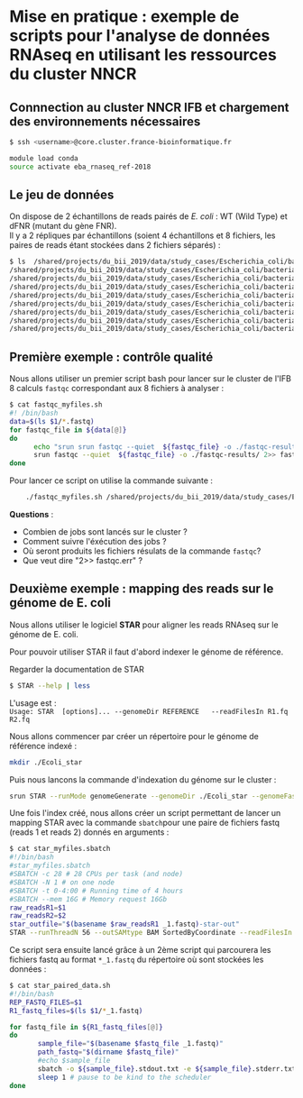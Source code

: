 # Mise en pratique : exemple de scripts pour l'analyse de données RNAseq en utilisant les ressources du cluster NNCR  

## Connnection au cluster NNCR IFB et chargement des environnements nécessaires

```bash
$ ssh <username>@core.cluster.france-bioinformatique.fr
```

```bash
module load conda
source activate eba_rnaseq_ref-2018
```

## Le jeu de données

On dispose de 2 échantillons de reads pairés de *E. coli* : WT (Wild Type) et dFNR (mutant du gène FNR).  
Il y a 2 répliques par échantillons (soient 4 échantillons et 8 fichiers, les paires de reads étant stockées dans 2 fichiers séparés) :

```bash
$ ls  /shared/projects/du_bii_2019/data/study_cases/Escherichia_coli/bacterial-regulons_myers_2013/RNA-seq/fastq/*.fastq
/shared/projects/du_bii_2019/data/study_cases/Escherichia_coli/bacterial-regulons_myers_2013/RNA-seq/fastq/dFNR1_1.fastq
/shared/projects/du_bii_2019/data/study_cases/Escherichia_coli/bacterial-regulons_myers_2013/RNA-seq/fastq/dFNR1_2.fastq
/shared/projects/du_bii_2019/data/study_cases/Escherichia_coli/bacterial-regulons_myers_2013/RNA-seq/fastq/dFNR2_1.fastq
/shared/projects/du_bii_2019/data/study_cases/Escherichia_coli/bacterial-regulons_myers_2013/RNA-seq/fastq/dFNR2_2.fastq
/shared/projects/du_bii_2019/data/study_cases/Escherichia_coli/bacterial-regulons_myers_2013/RNA-seq/fastq/WT1_1.fastq
/shared/projects/du_bii_2019/data/study_cases/Escherichia_coli/bacterial-regulons_myers_2013/RNA-seq/fastq/WT1_2.fastq
/shared/projects/du_bii_2019/data/study_cases/Escherichia_coli/bacterial-regulons_myers_2013/RNA-seq/fastq/WT2_1.fastq
/shared/projects/du_bii_2019/data/study_cases/Escherichia_coli/bacterial-regulons_myers_2013/RNA-seq/fastq/WT2_2.fastq
```

## Première exemple : contrôle qualité

Nous allons utiliser un premier script bash pour lancer sur le cluster de l'IFB 8 calculs `fastqc` correspondant aux 8 fichiers à analyser :  

```bash
$ cat fastqc_myfiles.sh  
#! /bin/bash  
data=$(ls $1/*.fastq)   
for fastqc_file in ${data[@]} 
do  
      echo "srun srun fastqc --quiet  ${fastqc_file} -o ./fastqc-results/ 2>> fastqc.err "
      srun fastqc --quiet  ${fastqc_file} -o ./fastqc-results/ 2>> fastqc.err  & 
done  
```

Pour lancer ce script on utilise la commande suivante :

```bash  
    ./fastqc_myfiles.sh /shared/projects/du_bii_2019/data/study_cases/Escherichia_coli/bacterial-regulons_myers_2013/RNA-seq/fastq
```

**Questions** :   
- Combien de jobs sont lancés sur le cluster ?  
- Comment suivre l'éxécution des jobs ?  
- Où seront produits les fichiers résulats de la commande `fastqc`?  
- Que veut dire "2>> fastqc.err" ?  

## Deuxième exemple : mapping des reads sur le génome de E. coli

Nous allons utiliser le logiciel **STAR** pour aligner les reads RNAseq sur le génome de E. coli.  

Pour pouvoir utiliser STAR il faut d'abord indexer le génome de référence.  

Regarder la documentation de STAR  
```bash  
$ STAR --help | less
```

L'usage est :  
 `Usage: STAR  [options]... --genomeDir REFERENCE   --readFilesIn R1.fq R2.fq`  

Nous allons commencer par créer un répertoire pour le génome de référence indexé :  
```bash  
mkdir ./Ecoli_star
```

Puis nous lancons la commande d'indexation du génome sur le cluster :  

```bash  
srun STAR --runMode genomeGenerate --genomeDir ./Ecoli_star --genomeFastaFiles /shared/projects/du_bii_2019/data/study_cases/Escherichia_coli/bacterial-regulons_myers_2013/genome/Escherichia_coli_str_k_12_substr_mg1655.ASM584v2.dna.chromosome.Chromosome.fa  --runThreadN 4 --sjdbGTFfile /shared/projects/du_bii_2019/data/study_cases/Escherichia_coli/bacterial-regulons_myers_2013/genome/Escherichia_coli_str_k_12_substr_mg1655.ASM584v2.37.gtf
```

Une fois l'index créé, nous allons créer un script permettant de lancer un mapping STAR avec la commande `sbatch`pour une paire de fichiers fastq (reads 1 et reads 2) donnés en arguments :

```bash
$ cat star_myfiles.sbatch 
#!/bin/bash
#star_myfiles.sbatch
#SBATCH -c 28 # 28 CPUs per task (and node)
#SBATCH -N 1 # on one node
#SBATCH -t 0-4:00 # Running time of 4 hours
#SBATCH --mem 16G # Memory request 16Gb
raw_readsR1=$1
raw_readsR2=$2
star_outfile="$(basename $raw_readsR1 _1.fastq)-star-out"
STAR --runThreadN 56 --outSAMtype BAM SortedByCoordinate --readFilesIn ${raw_readsR1} ${raw_readsR2} --genomeDir /shared/home/hchiapello/DUBii/module1/Ecoli_star/ --outFileNamePrefix ${star_outfile}
```

Ce script sera ensuite lancé grâce à un 2ème script qui parcourera les fichiers fastq au format `*_1.fastq` du répertoire où sont stockées les données :  

```bash
$ cat star_paired_data.sh
#!/bin/bash
REP_FASTQ_FILES=$1
R1_fastq_files=$(ls $1/*_1.fastq)

for fastq_file in ${R1_fastq_files[@]}
do 
       sample_file="$(basename $fastq_file _1.fastq)"   
       path_fastq="$(dirname $fastq_file)"  
       #echo $sample_file  
       sbatch -o ${sample_file}.stdout.txt -e ${sample_file}.stderr.txt star_myfiles.sbatch ${path_fastq}/${sample_file}_1.fastq ${path_fastq}/${sample_file}_2.fastq  
       sleep 1 # pause to be kind to the scheduler  
done  
```


